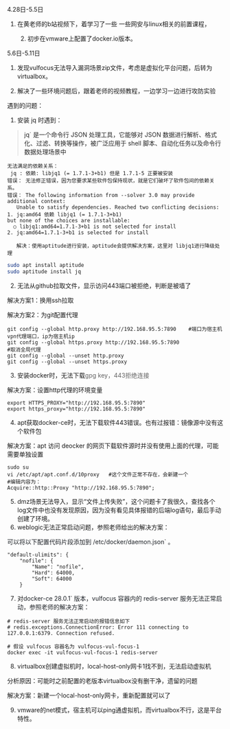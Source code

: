 4.28日-5.5日 

 1.  在黄老师的b站视频下，着学习了一些 一些网安与linux相关的前置课程，

        2.  初步在vmware上配置了docker.io版本。

5.6日-5.11日

 1.  发现vulfocus无法导入漏洞场景zip文件，考虑是虚拟化平台问题，后转为virtualbox。

 2. 解决了一些环境问题后，跟着老师的视频教程，一边学习一边进行攻防实验





遇到的问题：

1. 安装 jq 时遇到：

> <font style="color:rgba(0, 0, 0, 0.85);">jq</font>`<font style="color:rgba(0, 0, 0, 0.85);"> 是一个命令行 JSON 处理工具，它能够对 JSON 数据进行解析、格式化、过滤、转换等操作，被广泛应用于 shell 脚本、自动化任务以及命令行数据处理场景中</font>
>

```plain
无法满足的依赖关系：
 jq : 依赖: libjq1 (= 1.7.1-3+b1) 但是 1.7.1-5 正要被安装
错误： 无法修正错误，因为您要求某些软件包保持现状，就是它们破坏了软件包间的依赖关系。
错误： The following information from --solver 3.0 may provide additional context:
   Unable to satisfy dependencies. Reached two conflicting decisions:
1. jq:amd64 依赖 libjq1 (= 1.7.1-3+b1)
but none of the choices are installable:
  ○ libjq1:amd64=1.7.1-3+b1 is not selected for install
2. jq:amd64=1.7.1-3+b1 is selected for install
```

	   解决：使用aptitude进行安装，aptitude会提供解决方案，这里对 libjq1进行降级处理

```bash
sudo apt install aptitude
sudo aptitude install jq
```

2. 无法从github拉取文件，显示访问443端口被拒绝，判断是被墙了

解决方案1：换用ssh拉取

解决方案2：为git配置代理

```plain
git config --global http.proxy http://192.168.95.5:7890    #端口为宿主机vpn代理端口，ip为宿主机ip
git config --global https.proxy http://192.168.95.5:7890
#取消全局代理
git config --global --unset http.proxy
git config --global --unset https.proxy
```

3. 安装docker时，无法下载<font style="color:rgb(99, 99, 99);">gpg key，443拒绝连接</font>

解决方案：设置http代理的环境变量

```plain
export HTTPS_PROXY="http://192.168.95.5:7890"
export https_proxy="http://192.168.95.5:7890"
```

4. apt获取docker-ce时，无法下载软件443错误。也有过报错：镜像源中没有这个软件包

解决方案：apt 访问 deocker 的网页下载软件源时并没有使用上面的代理，可能需要单独设置

```plain
sudo su
vi /etc/apt/apt.conf.d/10proxy   #这个文件正常不存在，会新建一个
#编辑内容为：
Acquire::http::Proxy "http://192.168.95.5:7890";
```

5. dmz场景无法导入，显示“文件上传失败”，这个问题卡了我很久，查找各个log文件中也没有发现原因，因为没有看见具体报错的后端log语句，最后手动创建了环境。
6. weblogic无法正常启动问题，参照老师给出的解决方案：

<font style="color:rgb(31, 35, 40);">可以将以下配置代码片段添加到 </font><font style="color:rgb(31, 35, 40);">/etc/docker/daemon.json</font>`<font style="color:rgb(31, 35, 40);"> 。	</font>

```plain
"default-ulimits": {
    "nofile": {
        "Name": "nofile",
        "Hard": 64000,
        "Soft": 64000
    }
```

7. 对<font style="color:rgb(31, 35, 40);">docker-ce 28.0.1</font>`<font style="color:rgb(31, 35, 40);"> 版本，</font><font style="color:rgb(31, 35, 40);">vulfocus</font><font style="color:rgb(31, 35, 40);"> 容器内的 </font><font style="color:rgb(31, 35, 40);">redis-server</font><font style="color:rgb(31, 35, 40);"> 服务无法正常启动，参照老师的解决方案：</font>

```plain
# redis-server 服务无法正常启动的报错信息如下
# redis.exceptions.ConnectionError: Error 111 connecting to 127.0.0.1:6379. Connection refused.

# 假设 vulfocus 容器名为 vulfocus-vul-focus-1
docker exec -it vulfocus-vul-focus-1 redis-server
```

8. virtualbox创建虚拟机时，local-host-only网卡1找不到，无法启动虚拟机

分析原因：可能时之前配置的老版本virtualbox没有删干净，遗留的问题

解决方案：新建一个local-host-only网卡，重新配置就可以了

9. vmware的net模式，宿主机可以ping通虚拟机，而virtualbox不行，这是平台特性。

